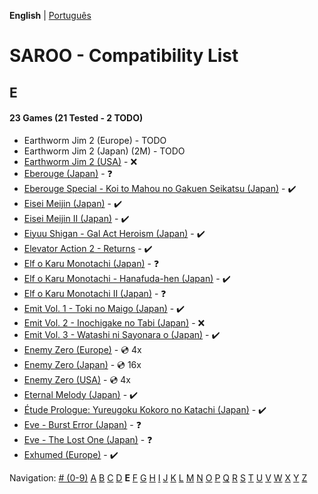 **English** | [Português](../pt-br/E.md)

# SAROO - Compatibility List

## E

#### 23 Games (21 Tested - 2 TODO)

- Earthworm Jim 2 (Europe) - TODO
- Earthworm Jim 2 (Japan) (2M) - TODO
- [Earthworm Jim 2 (USA)](../../../Regions/Retails/USA/T-13203H/01/README.md) - :x:
- [Eberouge (Japan)](../../../Regions/Retails/Japan/T-10309G/01/README.md) - :question:
- [Eberouge Special - Koi to Mahou no Gakuen Seikatsu (Japan)](../../../Regions/Retails/Japan/T-10315G/01/README.md) - :heavy_check_mark:
- [Eisei Meijin (Japan)](../../../Regions/Retails/Japan/T-9506G/01/README.md) - :heavy_check_mark:
- [Eisei Meijin II (Japan)](../../../Regions/Retails/Japan/T-9516G//01/README.md) - :heavy_check_mark:
- [Eiyuu Shigan - Gal Act Heroism (Japan)](../../../Regions/Retails/Japan/T-5204G//01/README.md) - :heavy_check_mark:
- [Elevator Action 2 - Returns](../../../Regions/Retails/Japan/T-19903G/01/README.md) - :heavy_check_mark:
- [Elf o Karu Monotachi (Japan)](../../../Regions/Retails/Japan/T-16605G/01/README.md) - :question:
- [Elf o Karu Monotachi - Hanafuda-hen (Japan)](../../../Regions/Retails/Japan/T-16606G/01/README.md) - :heavy_check_mark:
- [Elf o Karu Monotachi II (Japan)](../../../Regions/Retails/Japan/T-16610G/01/README.md) - :question:
- [Emit Vol. 1 - Toki no Maigo (Japan)](../../../Regions/Retails/Japan/T-7602G/01/README.md) - :heavy_check_mark:
- [Emit Vol. 2 - Inochigake no Tabi (Japan)](../../../Regions/Retails/Japan/T-7603G/01/README.md) - :x:
- [Emit Vol. 3 - Watashi ni Sayonara o (Japan)](../../../Regions/Retails/Japan/T-7604G/01/README.md) - :heavy_check_mark:
- [Enemy Zero (Europe)](../../../Regions/Retails/Europe/MK-81076/README.md) - :cd: 4x
- [Enemy Zero (Japan)](../../../Regions/Retails/Japan/T-30001G/README.md) - :cd: 16x
- [Enemy Zero (USA)](../../../Regions/Retails/USA/MK-81076/README.md) - :cd: 4x
- [Eternal Melody (Japan)](../../../Regions/Retails/Japan/T-27802G/01/README.md) - :heavy_check_mark:
- [Étude Prologue: Yureugoku Kokoro no Katachi (Japan)](../../../Regions/Retails/Japan/T-37901G/01/README.md) - :heavy_check_mark:
- [Eve - Burst Error (Japan)](../../../Regions/Retails/Japan/T-15022G/01/README.md) - :question:
- [Eve - The Lost One (Japan)](../../../Regions/Retails/Japan/T-15035G/01/README.md) - :question:
- [Exhumed (Europe)](../../../Regions/Retails/Europe/MK-81084/01/README.md) - :heavy_check_mark:

Navigation:
[# (0-9)](./09.md) [A](./A.md) [B](./B.md) [C](./C.md) [D](./D.md) **E** [F](./F.md) [G](./G.md) [H](./H.md) [I](./I.md) [J](./J.md) [K](./K.md) [L](./L.md) [M](./M.md) [N](./N.md) [O](./O.md) [P](./P.md) [Q](./Q.md) [R](./R.md) [S](./S.md) [T](./T.md) [U](./U.md) [V](./V.md) [W](./W.md) [X](./X.md) [Y](./Y.md) [Z](./Z.md)
